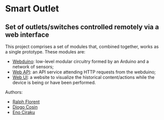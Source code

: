 # Smart Outlet
Set of outlets/switches controlled remotely via a web interface
---
This project comprises a set of modules that, combined together, works as a single prototype. These modules are:
* [Webduino](./webduino): low-level modular circuitry formed by an Arduino and a network of sensors;
* [Web API](./web-api): an API service attending HTTP requests from the webduino;
* [Web UI](./web-ui): a website to visualize the historical content/actions while the device is being or have been performed.

Authors:
* [Ralph Florent](https://github.com/ralflorent)
* [Diogo Cosin](https://github.com/d-cosin)
* [Eno Ciraku](https://github.com/eciraku)
